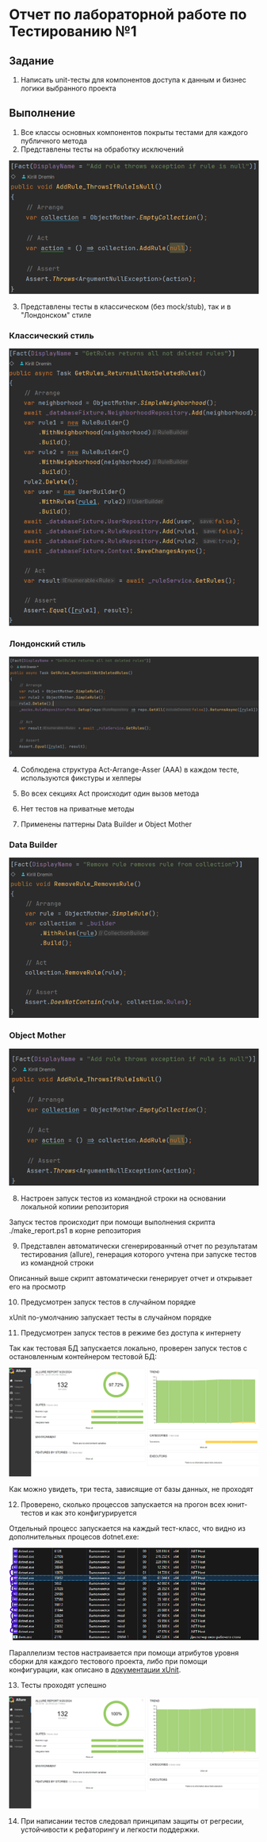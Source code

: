 ﻿# Отчет по лабораторной работе по Тестированию №1

## Задание
1. Написать unit-тесты для компонентов доступа к данным и бизнес логики выбранного проекта

## Выполнение
1. Все классы основных компонентов покрыты тестами для каждого публичного метода
2. Представлены тесты на обработку исключений

<img src="images/exceptions.png">

3. Представлены тесты в классическом (без mock/stub), так и в "Лондонском" стиле

### Классический стиль

<img src="images/classic.png">

### Лондонский стиль

<img src="images/london.png">

4. Соблюдена структура Act-Arrange-Asser (AAA) в каждом тесте, используются фикстуры и хелперы

5. Во всех секциях Act происходит один вызов метода

6. Нет тестов на приватные методы

7. Применены паттерны Data Builder и Object Mother

### Data Builder

<img src="images/data_builder.png">

### Object Mother

<img src="images/object_mother.png">

8. Настроен запуск тестов из командной строки на основании локальной копиии репозитория

Запуск тестов происходит при помощи выполнения скрипта ./make_report.ps1 в корне репозитория

9. Представлен автоматически сгенерированный отчет по результатам тестирования (allure), генерация которого учтена при запуске тестов из командной строки

Описанный выше скрипт автоматически генерирует отчет и открывает его на просмотр

10. Предусмотрен запуск тестов в случайном порядке

xUnit по-умолчанию запускает тесты в случайном порядке

11. Предусмотрен запуск тестов в режиме без доступа к интернету

Так как тестовая БД запускается локально, проверен запуск тестов с остановленным контейнером тестовой БД:

<img src="images/no_test_db.png">

Как можно увидеть, три теста, зависящие от базы данных, не проходят

12. Проверено, сколько процессов запускается на прогон всех юнит-тестов и как это конфигурируется

Отдельный процесс запускается на каждый тест-класс, что видно из дополнительных процесов dotnet.exe:

<img src="images/processes.png">

Параллелизм тестов настраивается при помощи атрибутов уровня сборки для каждого тестового проекта, либо при помощи конфигурации, как описано в [документации xUnit](https://xunit.net/docs/running-tests-in-parallel).

13. Тесты проходят успешно

<img src="images/success_tests.png">

14. При написании тестов следовал принципам защиты от регресии, устойчивости к рефаторингу и легкости поддержки.